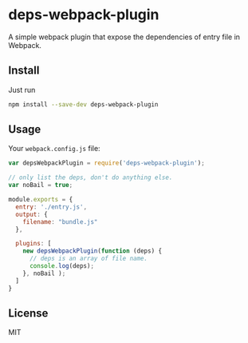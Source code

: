 # deps-webpack-plugin

A simple webpack plugin that expose the dependencies of entry file in Webpack.

## Install

Just run

```bash
npm install --save-dev deps-webpack-plugin
```

## Usage

Your `webpack.config.js` file:

```js
var depsWebpackPlugin = require('deps-webpack-plugin');

// only list the deps, don't do anything else.
var noBail = true;

module.exports = {
  entry: './entry.js',
  output: {
    filename: "bundle.js"
  },

  plugins: [
    new depsWebpackPlugin(function (deps) {
      // deps is an array of file name.
      console.log(deps);
    }, noBail );
  ]
}
```

## License

MIT

